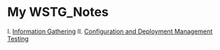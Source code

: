 # My WSTG_Notes
I. [Information Gathering](./information_gathering.md)
II. [Configuration and Deployment Management Testing](./Configuration_and_Deployment_Management_Testing.md)